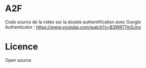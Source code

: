 # A2F

Code source de la vidéo sur la double authentification avec Google Authenticator : https://www.youtube.com/watch?v=B3WR77mSJno

# Licence
Open source
